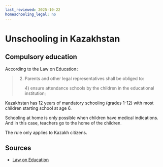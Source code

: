 ```yaml
---
last_reviewed: 2025-10-22
homeschooling_legal: no
---
```

# Unschooling in Kazakhstan

## Compulsory education

According to the Law on Education :

> 2. Parents and other legal representatives shall be obliged to:
>
>    4\) ensure attendance schools by the children in the educational institution;


Kazakhstan has 12 years of mandatory schooling (grades 1-12) with most children starting school at age 6.

Schooling at home is only possible when children have medical indications.
And in this case, teachers go to the home of the children.

The rule only applies to Kazakh citizens.

## Sources

- [Law on Education](https://adilet.zan.kz/eng/docs/Z070000319_)
